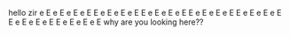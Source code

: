 hello zir
e
E
e
E
e
E
e
E
E
e
E
e
E
e
E
E
e
E
e
E
e
E
E
e
E
e
E
e
E
E
e
E
e
E
e
E
E
e
E
e
E
e
E
E
e
E
e
E
e
E
why are you looking here??
